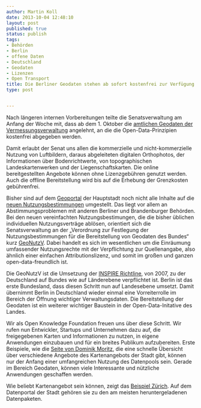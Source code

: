 ```yaml
---
author: Martin Koll
date: 2013-10-04 12:48:10
layout: post
published: true
status: publish
tags:
- Behörden
- Berlin
- offene Daten
- Deutschland
- Geodaten
- Lizenzen
- Open Transport
title: Die Berliner Geodaten stehen ab sofort kostenfrei zur Verfügung
type: post


---
```


Nach längeren internen Vorbereitungen teilte die Senatsverwaltung am Anfang der Woche mit, dass ab dem 1. Oktober die [amtlichen Geodaten der Vermessungsverwaltung](http://www.stadtentwicklung.berlin.de/aktuell/pressebox/archiv_volltext.shtml?arch_1310/nachricht5075.html) angelehnt, an die die Open-Data-Prinzipien kostenfrei abgegeben werden.

Damit erlaubt der Senat uns allen die kommerzielle und nicht-kommerzielle Nutzung von Luftbildern, daraus abgeleiteten digitalen Orthophotos, der Informationen über Bodenrichtwerte, von topographischen Landeskartenwerken und der Liegenschaftskarten. Die online bereitgestellten Angebote können ohne Lizenzgebühren genutzt werden. Auch die offline Bereitstellung wird bis auf die Erhebung der Grenzkosten gebührenfrei.

Bisher sind auf dem [Geoportal](http://www.stadtentwicklung.berlin.de/geoinformation/) der Hauptstadt noch nicht alle Inhalte auf die [neuen Nutzungsbestimmungen](http://www.stadtentwicklung.berlin.de/geoinformation/download/nutzIII.pdf) umgestellt. Das liegt vor allem an Abstimmungsproblemen mit anderen Berliner und Brandenburger Behörden. Bei den neuen vereinfachten Nutzungsbestimungen, die die bisher üblichen individuellen Nutzungsverträge ablösen, orientiert sich die Senatsverwaltung an der „Verordnung zur Festlegung der Nutzungsbestimmungen für die Bereitstellung von Geodaten des Bundes“ kurz [GeoNutzV](http://www.gesetze-im-internet.de/geonutzv/index.html). Dabei handelt es sich im wesentlichen um die Einräumung umfassender Nutzungsrechte mit der Verpflichtung zur Quellenangabe, also ähnlich einer einfachen Attributionslizenz, und somit im großen und ganzen open-data-freundlich ist. 

Die GeoNutzV ist die Umsetzung der [INSPIRE Richtline](http://de.wikipedia.org/wiki/Infrastructure_for_Spatial_Information_in_the_European_Community), von 2007, zu der Deutschland auf Bundes wie auf Länderebene verpflichtet ist. Berlin ist das erste Bundesland, dass diesen Schritt nun auf Landesebene umsetzt. Damit übernimmt Berlin in Deutschland wieder einmal eine Vorreiterrolle im Bereich der Öffnung wichtiger Verwaltungsdaten. Die Bereitstellung der Geodaten ist ein weiterer wichtiger Baustein in der Open-Data-Initative des Landes.

Wir als Open Knowledge Foundation freuen uns über diese Schritt. Wir rufen nun Entwickler, Startups und Unternehmen dazu auf, die freigegebenen Karten und Informationen zu nutzen, in eigene Anwendungen einzubauen und für ein breites Publikum aufzubereiten. Erste Beispiele, wie die [Seite von Dominik Moritz](http://domoritz.de/senstadt-karten/#13/52.4782/13.3868), die eine schnelle Übersicht über verschiedene Angebote des Kartenangebots der Stadt gibt, können nur der Anfang einer umfangreichen Nutzung des Datenpools sein. Gerade im Bereich Geodaten, können viele Interessante und nützliche Anwendungen geschaffen werden.

Wie beliebt Kartenangebot sein können, zeigt das [Beispiel Zürich](http://www.tagesanzeiger.ch/zuerich/stadt/Zuerich--die-Pionierstadt-der-OpenDataBewegung/story/29963093). Auf dem Datenportal der Stadt gehören sie zu den am meisten heruntergeladenen Datenpaketen.